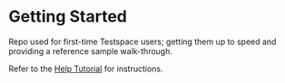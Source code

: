 # Getting Started
Repo used for first-time Testspace users; getting them up to speed and providing a reference sample walk-through. 

Refer to the [Help Tutorial](https://help.testspace.com/docs/tutorial/getting-started) for instructions.